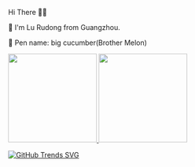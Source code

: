Hi There 👋😋

🔭 I'm Lu Rudong from Guangzhou.

🚀 Pen name: big cucumber(Brother Melon)


<a href="https://github.com/anuraghazra/github-readme-stats">
  <img height="180em"  src="https://github-readme-stats.vercel.app/api?username=lurudong&count_private=true&theme=dark&show_icons=true&include_all_commits=true&hide_rank" />
</a>
<a href="https://githubtrends.io">
  <img  height="180em"  src="https://api.githubtrends.io/user/svg/lurudong/langs?time_range=three_months&include_private=true&compact=true&theme=dark&count_private=true" />
</a>

[![GitHub Trends SVG](https://api.githubtrends.io/user/svg/lurudong/repos?time_range=one_year&include_private=true&loc_metric=changed&theme=dark)](https://githubtrends.io)



